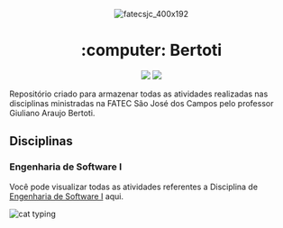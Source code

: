 <div align="center">
  
![fatecsjc_400x192](https://user-images.githubusercontent.com/71477357/161321048-dc637b2e-0314-4e07-b2f9-8cda9f653356.png)
 
<h1 align="center"> :computer: Bertoti </h1>
<p align="center">
  
<img src="http://img.shields.io/static/v1?label=STATUS&message=EM%20DESENVOLVIMENTO&color=GREEN&style=flat"/>
<img src="https://img.shields.io/badge/ÚLTIMA%20MODIFICAÇÃO-ABRIL%20DE%202022-brightgreen&style=flat"/>
  
</div>

<p align="float">Repositório criado para armazenar todas as atividades realizadas nas disciplinas ministradas na FATEC São José dos Campos pelo professor Giuliano Araujo Bertoti.<p>

</div>

## Disciplinas

### Engenharia de Software I
Você pode visualizar todas as atividades referentes a Disciplina de [Engenharia de Software I]()  aqui.
</p>
<img alt="cat typing" src="https://i.makeagif.com/media/3-24-2016/JrSj8G.gif"/>
